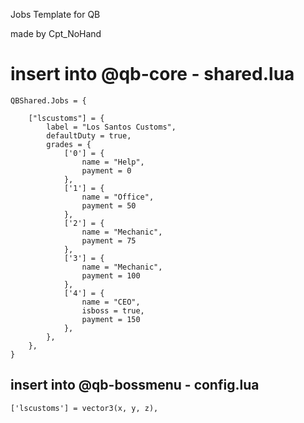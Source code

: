 Jobs Template for QB

made by Cpt_NoHand



# insert into @qb-core - shared.lua
```
QBShared.Jobs = {
    
    ["lscustoms"] = {
		label = "Los Santos Customs",
		defaultDuty = true,
		grades = {
            ['0'] = {
                name = "Help",
                payment = 0
            },
			['1'] = {
                name = "Office",
                payment = 50
            },
            ['2'] = {
                name = "Mechanic",
                payment = 75
            },
			['3'] = {
                name = "Mechanic",
                payment = 100
            },
            ['4'] = {
                name = "CEO",
                isboss = true,
                payment = 150
            },
        },
	},
}		
```


## insert into @qb-bossmenu - config.lua
```
['lscustoms'] = vector3(x, y, z),
```